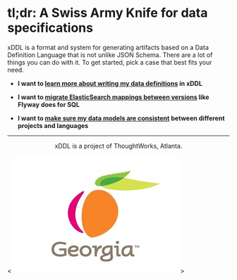 tl;dr: A Swiss Army Knife for data specifications
=================================================


xDDL is a format and system for generating artifacts based on a Data Definition Language that is not unlike JSON Schema.
There are a lot of things you can do with it. To get started, pick a case that best fits your need.


 * **I want to [learn more about writing my data definitions](./specification) in xDDL**
 
 * **I want to [migrate ElasticSearch mappings between versions](./elasticsearch) like Flyway does for SQL**
 
 * **I want to [make sure my data models are consistent](./models) between different projects and languages**




----------
<p style="text-align: center;">
 xDDL is a project of ThoughtWorks, Atlanta.

 <![Georgia](georgia.jpg)>    
   
</p>


